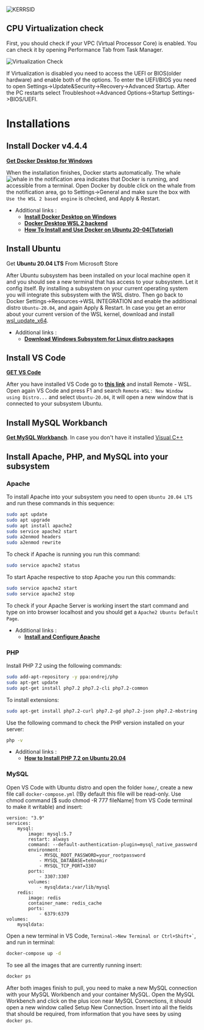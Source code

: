 ![KERRSID](https://www.girzsebastian.com/kerrsid/kerrsid_logo-long.png)
## CPU Virtualization check
First, you should check if your VPC (Virtual Processor Core) is enabled. You can check it by opening Performance Tab from Task Manager.

![Virtualization Check](https://i.stack.imgur.com/GkDPe.jpg)

If Virtualization is disabled you need to access the UEFI or BIOS(older hardware) and enable both of the options.
To enter the UEFI/BIOS you need to open Settings->Update&Security->Recovery->Advanced Startup. After the PC restarts select Troubleshoot->Advanced Options->Startup Settings->BIOS/UEFI.


# Installations
## Install Docker v4.4.4
**[Get Docker Desktop for Windows](https://desktop.docker.com/win/main/amd64/73704/Docker%20Desktop%20Installer.exe)**

When the installation finishes, Docker starts automatically. The whale ![whale](https://d1q6f0aelx0por.cloudfront.net/icons/whale-x-win.png) in the notification area indicates that Docker is running, and accessible from a terminal. Open Docker by double click on the whale from the notification area, go to Settings->General and make sure the box with ``` Use the WSL 2 based engine``` is checked, and Apply & Restart.
  - Additional links : 
    -  **[Install Docker Desktop on Windows](https://docs.docker.com/docker-for-windows/install/)** 
    -  **[Docker Desktop WSL 2 backend](https://docs.docker.com/docker-for-windows/wsl/)**
    -  **[How To Install and Use Docker on Ubuntu 20-04(Tutorial)](https://www.digitalocean.com/community/tutorials/how-to-install-and-use-docker-on-ubuntu-20-04)**


## Install Ubuntu
Get **Ubuntu 20.04 LTS** From Microsoft Store 

After Ubuntu subsystem has been installed on your local machine open it and you should see a new terminal that has access to your subsystem. Let it config itself.
By installing a subsystem on your current operating system you will integrate this subsystem with the WSL distro. Then go back to Docker Settings->Resources->WSL INTEGRATION and enable the additional distro ```Ubuntu-20.04```, and again Apply & Restart. In case you get an error about your current version of the WSL kernel,  download and install [wsl_update_x64](https://wslstorestorage.blob.core.windows.net/wslblob/wsl_update_x64.msi).

  - Additional links : 
    -  **[Download Windows Subsystem for Linux distro packages](https://docs.microsoft.com/en-us/windows/wsl/install-manual)** 

## Install VS Code
**[GET VS Code](https://code.visualstudio.com/sha/download?build=stable&os=win32-x64-user)**

After you have installed VS Code go to **[this link](https://marketplace.visualstudio.com/items?itemName=ms-vscode-remote.remote-wsl)** and install Remote - WSL. Open again VS Code and press F1 and search ```Remote-WSL: New Window using Distro...``` and select ```Ubuntu-20.04```, it will open a new window that is connected to your subsystem Ubuntu.

## Install MySQL Workbanch
**[Get MySQL Workbanch](https://dev.mysql.com/get/Downloads/MySQLGUITools/mysql-workbench-community-8.0.23-winx64.msi)**.
In case you don't have it installed [Visual C++](https://aka.ms/vs/16/release/vc_redist.x64.exe)


## Install Apache, PHP, and MySQL into your subsystem
### Apache
To install Apache into your subsystem you need to open ```Ubuntu 20.04 LTS``` and run these commands in this sequence:
```sh
sudo apt update
sudo apt upgrade
sudo apt install apache2
sudo service apache2 start
sudo a2enmod headers
sudo a2enmod rewrite
```
To check if Apache is running you run this command:
```sh
sudo service apache2 status
```
To start Apache respective to stop Apache you run this commands:
```sh
sudo service apache2 start
sudo service apache2 stop
```
To check if your Apache Server is working insert the start command and type on into browser localhost and you should get a ```Apache2 Ubuntu Default Page```.

  - Additional links : 
    -  **[Install and Configure Apache](https://ubuntu.com/tutorials/install-and-configure-apache#1-overview)** 

### PHP
Install PHP 7.2 using the following commands:

```sh
sudo add-apt-repository -y ppa:ondrej/php
sudo apt-get update
sudo apt-get install php7.2 php7.2-cli php7.2-common
```
To install extensions:
```sh
sudo apt-get install php7.2-curl php7.2-gd php7.2-json php7.2-mbstring php7.2-intl php7.2-mysql php7.2-xml php7.2-zip php7.2-dev
```
Use the following command to check the PHP version installed on your server:
```sh
php -v
```
  - Additional links : 
    -  **[How to Install PHP 7.2 on Ubuntu 20.04](https://www.rosehosting.com/blog/how-to-install-php-7-2-on-ubuntu-16-04/)** 

### MySQL
Open VS Code with Ubuntu distro and open the folder ```home/```, create a new file call ```docker-compose.yml``` 
(!By default this file will be read-only. Use chmod command [$ sudo chmod -R 777 fileName] from VS Code terminal to make it writable) 
and insert:
```docker
version: "3.9"
services:
    mysql:
        image: mysql:5.7
        restart: always
        command: --default-authentication-plugin=mysql_native_password
        environment:
            - MYSQL_ROOT_PASSWORD=your_rootpassword
            - MYSQL_DATABASE=tehnomir
            - MYSQL_TCP_PORT=3307
        ports:
            - 3307:3307
        volumes:
            - mysqldata:/var/lib/mysql
    redis:
        image: redis
        container_name: redis_cache
        ports:
            - 6379:6379    
volumes:
    mysqldata:
```
Open a new terminal in VS Code, ``` Terminal->New Terminal or Ctrl+Shift+` ```, and run in terminal:
```sh
docker-compose up -d
```
To see all the images that are currently running insert:
```sh
docker ps
```
After both images finish to pull, you need to make a new MySQL connection with your MySQL Workbench and your container MySQL. Open the MySQL Workbench and click on the plus icon near MySQL Connections, it should open a new window called Setup New Connection. Insert into all the fields that should be required, from information that you have sees by using ```docker ps```.
